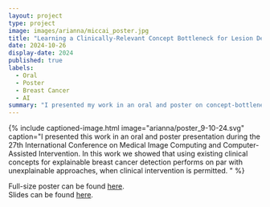 ```yaml
---
layout: project
type: project
image: images/arianna/miccai_poster.jpg
title: "Learning a Clinically-Relevant Concept Bottleneck for Lesion Detection in Breast Ultrasound"
date: 2024-10-26
display-date: 2024
published: true
labels:
  - Oral
  - Poster
  - Breast Cancer
  - AI
summary: "I presented my work in an oral and poster on concept-bottleneck models using existing radiological ontologies in the main session of MICCAI 2024."
---
```

{% include captioned-image.html image="arianna/poster_9-10-24.svg" caption="I presented this work in an oral and poster presentation during the 27th International Conference on Medical Image Computing and Computer-Assisted Intervention. In this work we showed that using existing clinical concepts for explainable breast cancer detection performs on par with unexplainable approaches, when clinical intervention is permitted. " %}
 
Full-size poster can be found <a href = "../resources/miccai_poster_9-10-24.pdf">here</a>. <br/>
Slides can be found <a href = "../resources/miccai_slides.pdf">here</a>. 
